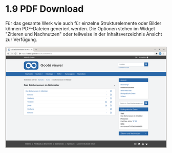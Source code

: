 # 1.9 PDF Download

Für das gesamte Werk wie auch für einzelne Strukturelemente oder Bilder können PDF-Dateien generiert werden. Die Optionen stehen im Widget "Zitieren und Nachnutzen" oder teilweise in der Inhaltsverzeichnis Ansicht zur Verfügung.

![](../../../.gitbook/assets/conf_1.9.png)

